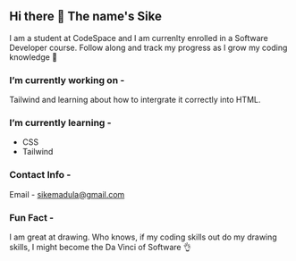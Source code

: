 ## Hi there 👋 The name's Sike 
I am a student at CodeSpace and I am currenlty enrolled in a Software Developer course.
Follow along and track my progress as I grow my coding knowledge 🔎

### I’m currently working on -
Tailwind and learning about how to intergrate it correctly into HTML.

### I’m currently learning -
- CSS
- Tailwind

### Contact Info -
Email - sikemadula@gmail.com 

### Fun Fact - 
I am great at drawing. Who knows, if my coding skills out do my drawing skills, I might become the Da Vinci of Software 👌


<!--
**sikelelwemadula/sikelelwemadula** is a ✨ _special_ ✨ repository because its `README.md` (this file) appears on your GitHub profile.

Here are some ideas to get you started:

- 🔭 I’m currently working on ...
- 🌱 I’m currently learning ...
- 👯 I’m looking to collaborate on ...
- 🤔 I’m looking for help with ...
- 💬 Ask me about ...
- 📫 How to reach me: ...
- 😄 Pronouns: ...
- ⚡ Fun fact: ...
-->
